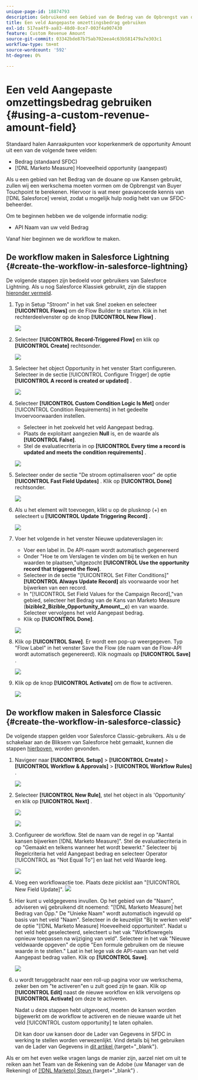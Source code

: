 ```yaml
---
unique-page-id: 18874793
description: Gebruikend een Gebied van de Bedrag van de Opbrengst van de Douane -  [!DNL Marketo Measure]
title: Een veld Aangepaste omzettingsbedrag gebruiken
exl-id: 517ea4f9-aa83-48d0-8ce7-003f4a907430
feature: Custom Revenue Amount
source-git-commit: 03342bde87b75ab702eea4c63b581479a7e303c1
workflow-type: tm+mt
source-wordcount: '592'
ht-degree: 0%

---
```


# Een veld Aangepaste omzettingsbedrag gebruiken {#using-a-custom-revenue-amount-field}

Standaard halen Aanraakpunten voor koperkenmerk de opportunity Amount uit een van de volgende twee velden:

* Bedrag (standaard SFDC)
* [!DNL Marketo Measure] Hoeveelheid opportunity (aangepast)

Als u een gebied van het Bedrag van de douane op uw Kansen gebruikt, zullen wij een werkschema moeten vormen om de Opbrengst van Buyer Touchpoint te berekenen. Hiervoor is wat meer geavanceerde kennis van [!DNL Salesforce] vereist, zodat u mogelijk hulp nodig hebt van uw SFDC-beheerder.

Om te beginnen hebben we de volgende informatie nodig:

* API Naam van uw veld Bedrag

Vanaf hier beginnen we de workflow te maken.

## De workflow maken in Salesforce Lightning {#create-the-workflow-in-salesforce-lightning}

De volgende stappen zijn bedoeld voor gebruikers van Salesforce Lightning. Als u nog Salesforce Klassiek gebruikt, zijn die stappen [&#x200B; hieronder vermeld &#x200B;](#create-the-workflow-in-salesforce-classic).

1. Typ in Setup &quot;Stroom&quot; in het vak Snel zoeken en selecteer **[!UICONTROL Flows]** om de Flow Builder te starten. Klik in het rechterdeelvenster op de knop **[!UICONTROL New Flow]** .

   ![](assets/using-a-custom-revenue-amount-field-1.png)

1. Selecteer **[!UICONTROL Record-Triggered Flow]** en klik op **[!UICONTROL Create]** rechtsonder.

   ![](assets/using-a-custom-revenue-amount-field-2.png)

1. Selecteer het object Opportunity in het venster Start configureren. Selecteer in de sectie [!UICONTROL Configure Trigger] de optie **[!UICONTROL A record is created or updated]** .

   ![](assets/using-a-custom-revenue-amount-field-3.png)

1. Selecteer **[!UICONTROL Custom Condition Logic Is Met]** onder [!UICONTROL Condition Requirements] in het gedeelte Invoervoorwaarden instellen.
   * Selecteer in het zoekveld het veld Aangepast bedrag.
   * Plaats de exploitant aangezien **Null** is, en de waarde als **[!UICONTROL False]**.
   * Stel de evaluatiecriteria in op **[!UICONTROL Every time a record is updated and meets the condition requirements]** .

   ![](assets/using-a-custom-revenue-amount-field-4.png)

1. Selecteer onder de sectie &quot;De stroom optimaliseren voor&quot; de optie **[!UICONTROL Fast Field Updates]** . Klik op **[!UICONTROL Done]** rechtsonder.

   ![](assets/using-a-custom-revenue-amount-field-5.png)

1. Als u het element wilt toevoegen, klikt u op de plusknop (+) en selecteert u **[!UICONTROL Update Triggering Record]** .

   ![](assets/using-a-custom-revenue-amount-field-6.png)

1. Voer het volgende in het venster Nieuwe updateverslagen in:

   * Voer een label in. De API-naam wordt automatisch gegenereerd
   * Onder &quot;Hoe te om Verslagen te vinden om bij te werken en hun waarden te plaatsen,&quot;uitgezocht **[!UICONTROL Use the opportunity record that triggered the flow]**.
   * Selecteer in de sectie &quot;[!UICONTROL Set Filter Conditions]&quot; **[!UICONTROL Always Update Record]** als voorwaarde voor het bijwerken van een record.
   * In &quot;[!UICONTROL Set Field Values for the Campaign Record],&quot;van gebied, selecteer het Bedrag van de Kans van Marketo Measure (**bizible2_Bizible_Opportunity_Amount__c**) en van waarde. Selecteer vervolgens het veld Aangepast bedrag.
   * Klik op **[!UICONTROL Done]**.

   ![](assets/using-a-custom-revenue-amount-field-7.png)

1. Klik op **[!UICONTROL Save]**. Er wordt een pop-up weergegeven. Typ &quot;Flow Label&quot; in het venster Save the Flow (de naam van de Flow-API wordt automatisch gegenereerd). Klik nogmaals op **[!UICONTROL Save]** .

   ![](assets/using-a-custom-revenue-amount-field-8.png)

1. Klik op de knop **[!UICONTROL Activate]** om de flow te activeren.

   ![](assets/using-a-custom-revenue-amount-field-9.png)

## De workflow maken in Salesforce Classic {#create-the-workflow-in-salesforce-classic}

De volgende stappen gelden voor Salesforce Classic-gebruikers. Als u de schakelaar aan de Bliksem van Salesforce hebt gemaakt, kunnen die stappen [&#x200B; hierboven &#x200B;](#create-the-workflow-in-salesforce-lightning) worden gevonden.

1. Navigeer naar **[!UICONTROL Setup]** > **[!UICONTROL Create]** > **[!UICONTROL Workflow & Approvals]** > **[!UICONTROL Workflow Rules]** .

   ![](assets/using-a-custom-revenue-amount-field-10.png)

1. Selecteer **[!UICONTROL New Rule]**, stel het object in als &#39;Opportunity&#39; en klik op **[!UICONTROL Next]** .

   ![](assets/using-a-custom-revenue-amount-field-11.png)

   ![](assets/using-a-custom-revenue-amount-field-12.png)

1. Configureer de workflow. Stel de naam van de regel in op &quot;Aantal kansen bijwerken [!DNL Marketo Measure]&quot;. Stel de evaluatiecriteria in op &quot;Gemaakt en telkens wanneer het wordt bewerkt.&quot; Selecteer bij Regelcriteria het veld Aangepast bedrag en selecteer Operator [!UICONTROL as "Not Equal To"] en laat het veld Waarde leeg.

   ![](assets/using-a-custom-revenue-amount-field-13.png)

1. Voeg een workflowactie toe. Plaats deze picklist aan &quot;[!UICONTROL New Field Update]&quot;.
   ![](assets/using-a-custom-revenue-amount-field-14.png)

1. Hier kunt u veldgegevens invullen. Op het gebied van de &quot;Naam&quot;, adviseren wij gebruikend dit noemend: &quot;[!DNL Marketo Measure] het Bedrag van Opp.&quot; De &quot;Unieke Naam&quot; wordt automatisch ingevuld op basis van het veld &quot;Naam&quot;. Selecteer in de keuzelijst &quot;Bij te werken veld&quot; de optie &quot;[!DNL Marketo Measure] Hoeveelheid opportuniteit&quot;. Nadat u het veld hebt geselecteerd, selecteert u het vak &quot;Workflowregels opnieuw toepassen na wijziging van veld&quot;. Selecteer in het vak &quot;Nieuwe veldwaarde opgeven&quot; de optie &quot;Een formule gebruiken om de nieuwe waarde in te stellen.&quot; Laat in het lege vak de API-naam van het veld Aangepast bedrag vallen. Klik op **[!UICONTROL Save]**.

   ![](assets/using-a-custom-revenue-amount-field-15.png)

1. u wordt teruggebracht naar een roll-up pagina voor uw werkschema, zeker ben om &quot;te activeren&quot;en u zult goed zijn te gaan. Klik op **[!UICONTROL Edit]** naast de nieuwe workflow en klik vervolgens op **[!UICONTROL Activate]** om deze te activeren.

   Nadat u deze stappen hebt uitgevoerd, moeten de kansen worden bijgewerkt om de workflow te activeren en de nieuwe waarde uit het veld [!UICONTROL custom opportunity] te laten ophalen.

   Dit kan door uw kansen door de Lader van Gegevens in SFDC in werking te stellen worden verwezenlijkt. Vind details bij het gebruiken van de Lader van Gegevens in [&#x200B; dit artikel &#x200B;](/help/advanced-marketo-measure-features/custom-revenue-amount/using-data-loader-to-update-marketo-measure-custom-amount-field.md){target="_blank"}.

Als er om het even welke vragen langs de manier zijn, aarzel niet om uit te reiken aan het Team van de Rekening van de Adobe (uw Manager van de Rekening) of [[!DNL Marketo]  Steun &#x200B;](https://nation.marketo.com/t5/support/ct-p/Support){target="_blank"} .
